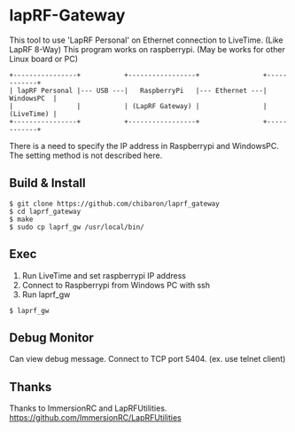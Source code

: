 # lapRF-Gateway

This tool to use 'LapRF Personal' on Ethernet connection to LiveTime. (Like LapRF 8-Way)
This program works on raspberrypi. 
(May be works for other Linux board or PC)

```
+----------------+           +-----------------+                +------------+
| lapRF Personal |--- USB ---|   RaspberryPi   |--- Ethernet ---| WindowsPC  |
|                |           | (LapRF Gateway) |                | (LiveTime) |
+----------------+           +-----------------+                +------------+
```
There is a need to specify the IP address in Raspberrypi and WindowsPC. The setting method is not described here.


## Build & Install
```
$ git clone https://github.com/chibaron/laprf_gateway
$ cd laprf_gateway
$ make
$ sudo cp laprf_gw /usr/local/bin/
```

## Exec
1. Run LiveTime and set raspberrypi IP address
1. Connect to Raspberrypi from Windows PC with ssh
2. Run laprf_gw
```
$ laprf_gw
```

## Debug Monitor
Can view debug message.
Connect to TCP port 5404. (ex. use telnet client)

## Thanks
Thanks to ImmersionRC and LapRFUtilities.
https://github.com/ImmersionRC/LapRFUtilities

